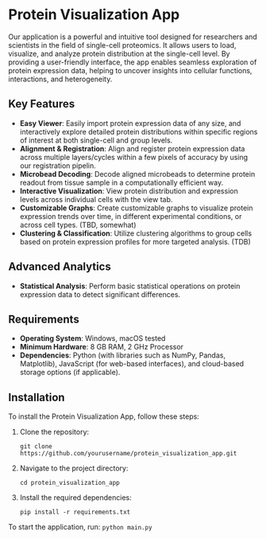 # Protein Visualization App

Our application is a powerful and intuitive tool designed for researchers and scientists in the field of single-cell proteomics. It allows users to load, visualize, and analyze protein distribution at the single-cell level. By providing a user-friendly interface, the app enables seamless exploration of protein expression data, helping to uncover insights into cellular functions, interactions, and heterogeneity.

## Key Features
- **Easy Viewer**: Easily import protein expression data of any size, and interactively explore detailed protein distributions within specific regions of interest at both single-cell and group levels.
- **Alignment & Registration**: Align and register protein expression data across multiple layers/cycles within a few pixels of accuracy by using our registration pipelin.
- **Microbead Decoding**:  Decode aligned microbeads to determine protein readout from tissue sample in a computationally efficient way.
- **Interactive Visualization**: View protein distribution and expression levels across individual cells with the view tab.
- **Customizable Graphs**: Create customizable graphs to visualize protein expression trends over time, in different experimental conditions, or across cell types. (TBD, somewhat)
- **Clustering & Classification**: Utilize clustering algorithms to group cells based on protein expression profiles for more targeted analysis. (TDB)

## Advanced Analytics
- **Statistical Analysis**: Perform basic statistical operations on protein expression data to detect significant differences.
<!-- - **Machine Learning Integration**: Integrate machine learning models for advanced pattern recognition and prediction of protein interactions. -->

## Requirements
- **Operating System**: Windows, macOS tested 
- **Minimum Hardware**: 8 GB RAM, 2 GHz Processor
- **Dependencies**: Python (with libraries such as NumPy, Pandas, Matplotlib), JavaScript (for web-based interfaces), and cloud-based storage options (if applicable).

## Installation
To install the Protein Visualization App, follow these steps:

1. Clone the repository:
    ```
    git clone https://github.com/yourusername/protein_visualization_app.git
    ```
2. Navigate to the project directory:
    ```
    cd protein_visualization_app
    ```
3. Install the required dependencies:
    ```
    pip install -r requirements.txt
    ```



To start the application, run:
    ```
    python main.py
    ```
